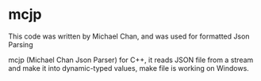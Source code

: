 # mcjp

This code was written by Michael Chan, and was used for formatted Json Parsing

mcjp (Michael Chan Json Parser) for C++, it reads JSON file from a stream and make it into dynamic-typed values, make file is working on Windows.
